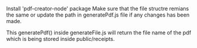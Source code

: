 Install 'pdf-creator-node' package
Make sure that the file structre remians the same or update the path in generatePdf.js file if any changes has been made.

This generatePdf() inside generateFile.js will return the file name of the pdf which is being stored inside public/receipts.